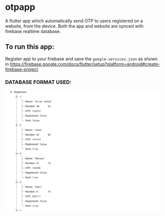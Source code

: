 # otpapp

A flutter app which automatically send OTP to users registered on a website, from the device. Both the app and website are synced with firebase realtime database.

## To run this app:

Register app to your firebase and save the `google-services.json` as shown in <a href ="https://firebase.google.com/docs/flutter/setup?platform=android#create-firebase-project">https://firebase.google.com/docs/flutter/setup?platform=android#create-firebase-project</a>

### DATABASE FORMAT USED:

![GitHub Logo](/readme_images/db_format_edit.png)
